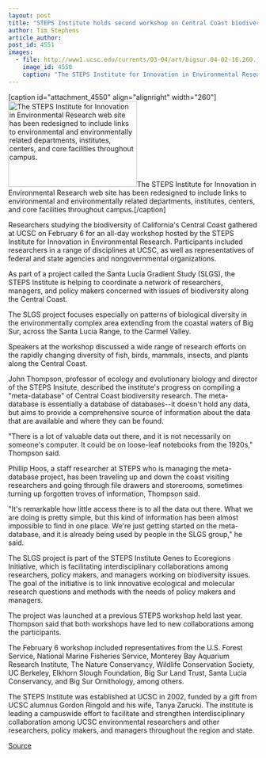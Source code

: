 ```yaml
---
layout: post
title: "STEPS Institute holds second workshop on Central Coast biodiversity"
author: Tim Stephens
article_author: 
post_id: 4551
images:
  - file: http://www1.ucsc.edu/currents/03-04/art/bigsur.04-02-16.260.jpg
    image_id: 4550
    caption: "The STEPS Institute for Innovation in Environmental Research web site has been redesigned to include links to environmental and environmentally related departments, institutes, centers, and core facilities throughout campus."
---
```


[caption id="attachment_4550" align="alignright" width="260"]<a href="http://dev-ucsc-news.pantheonsite.io/wp-content/uploads/2004/02/bigsur.04-02-16.260.jpg"><img class="size-full wp-image-4550" src="http://dev-ucsc-news.pantheonsite.io/wp-content/uploads/2004/02/bigsur.04-02-16.260.jpg" alt="The STEPS Institute for Innovation in Environmental Research web site has been redesigned to include links to environmental and environmentally related departments, institutes, centers, and core facilities throughout campus." width="260" height="173" /></a>The STEPS Institute for Innovation in Environmental Research web site has been redesigned to include links to environmental and environmentally related departments, institutes, centers, and core facilities throughout campus.[/caption]
<p>
  Researchers studying the biodiversity of California's Central Coast gathered at UCSC on February 6 for an all-day workshop hosted by the STEPS Institute for Innovation in Environmental Research. Participants included researchers in a range of disciplines at UCSC, as well as representatives of federal and state agencies and nongovernmental organizations.<br>
</p>
<p>
  As part of a project called the Santa Lucia Gradient Study (SLGS), the STEPS Institute is helping to coordinate a network of researchers, managers, and policy makers concerned with issues of biodiversity along the Central Coast.
</p>
<p>
  The SLGS project focuses especially on patterns of biological diversity in the environmentally complex area extending from the coastal waters of Big Sur, across the Santa Lucia Range, to the Carmel Valley.<br>
</p>
<p>
  Speakers at the workshop discussed a wide range of research efforts on the rapidly changing diversity of fish, birds, mammals, insects, and plants along the Central Coast.<br>
</p>
<p>
  John Thompson, professor of ecology and evolutionary biology and director of the STEPS Insitute, described the institute's progress on compiling a "meta-database" of Central Coast biodiversity research. The meta-database is essentially a database of databases--it doesn't hold any data, but aims to provide a comprehensive source of information about the data that are available and where they can be found.<br>
</p>
<p>
  "There is a lot of valuable data out there, and it is not necessarily on someone's computer. It could be on loose-leaf notebooks from the 1920s," Thompson said.<br>
</p>
<p>
  Phillip Hoos, a staff researcher at STEPS who is managing the meta-database project, has been traveling up and down the coast visiting researchers and going through file drawers and storerooms, sometimes turning up forgotten troves of information, Thompson said.<br>
</p>
<p>
  "It's remarkable how little access there is to all the data out there. What we are doing is pretty simple, but this kind of information has been almost impossible to find in one place. We're just getting started on the meta-database, and it is already being used by people in the SLGS group," he said.<br>
</p>
<p>
  The SLGS project is part of the STEPS Institute Genes to Ecoregions Initiative, which is facilitating interdisciplinary collaborations among researchers, policy makers, and managers working on biodiversity issues. The goal of the initiative is to link innovative ecological and molecular research questions and methods with the needs of policy makers and managers.<br>
</p>
<p>
  The project was launched at a previous STEPS workshop held last year. Thompson said that both workshops have led to new collaborations among the participants.<br>
</p>
<p>
  The February 6 workshop included representatives from the U.S. Forest Service, National Marine Fisheries Service, Monterey Bay Aquarium Research Institute, The Nature Conservancy, Wildlife Conservation Society, UC Berkeley, Elkhorn Slough Foundation, Big Sur Land Trust, Santa Lucia Conservancy, and Big Sur Ornithology, among others.<br>
</p>
<p>
  The STEPS Institute was established at UCSC in 2002, funded by a gift from UCSC alumnus Gordon Ringold and his wife, Tanya Zarucki. The institute is leading a campuswide effort to facilitate and strengthen interdisciplinary collaboration among UCSC environmental researchers and other researchers, policy makers, and managers throughout the region and state.<br>
</p>
<p><a href="http://www1.ucsc.edu/currents/03-04/02-16/workshop.html" title="Permalink to workshop">Source</a></p>
